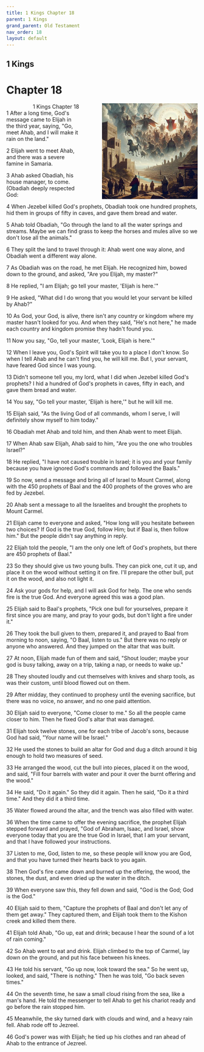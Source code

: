 ```yaml
---
title: 1 Kings Chapter 18
parent: 1 Kings
grand_parent: Old Testament
nav_order: 18
layout: default
---
```


## 1 Kings

# Chapter 18

<div style="clear: both; text-align: right;">
    <img src="/assets/Image/1 Kings/500/18.jpg" alt="1 Kings Chapter 18" class="chapter-image" style="max-width: 50%; height: auto; float: right; margin: 0 0 10px 10px; padding-left: 10%;">
    <figcaption style="font-size: 14px;">1 Kings Chapter 18</figcaption>
</div>
1 After a long time, God's message came to Elijah in the third year, saying, "Go, meet Ahab, and I will make it rain on the land."

2 Elijah went to meet Ahab, and there was a severe famine in Samaria.

3 Ahab asked Obadiah, his house manager, to come. (Obadiah deeply respected God:

4 When Jezebel killed God's prophets, Obadiah took one hundred prophets, hid them in groups of fifty in caves, and gave them bread and water.

5 Ahab told Obadiah, "Go through the land to all the water springs and streams. Maybe we can find grass to keep the horses and mules alive so we don't lose all the animals."

6 They split the land to travel through it: Ahab went one way alone, and Obadiah went a different way alone.

7 As Obadiah was on the road, he met Elijah. He recognized him, bowed down to the ground, and asked, "Are you Elijah, my master?"

8 He replied, "I am Elijah; go tell your master, 'Elijah is here.'"

9 He asked, "What did I do wrong that you would let your servant be killed by Ahab?"

10 As God, your God, is alive, there isn't any country or kingdom where my master hasn't looked for you. And when they said, "He's not here," he made each country and kingdom promise they hadn't found you.

11 Now you say, "Go, tell your master, 'Look, Elijah is here.'"

12 When I leave you, God's Spirit will take you to a place I don't know. So when I tell Ahab and he can't find you, he will kill me. But I, your servant, have feared God since I was young.

13 Didn't someone tell you, my lord, what I did when Jezebel killed God's prophets? I hid a hundred of God's prophets in caves, fifty in each, and gave them bread and water.

14 You say, "Go tell your master, 'Elijah is here,'" but he will kill me.

15 Elijah said, "As the living God of all commands, whom I serve, I will definitely show myself to him today."

16 Obadiah met Ahab and told him, and then Ahab went to meet Elijah.

17 When Ahab saw Elijah, Ahab said to him, "Are you the one who troubles Israel?"

18 He replied, "I have not caused trouble in Israel; it is you and your family because you have ignored God's commands and followed the Baals."

19 So now, send a message and bring all of Israel to Mount Carmel, along with the 450 prophets of Baal and the 400 prophets of the groves who are fed by Jezebel.

20 Ahab sent a message to all the Israelites and brought the prophets to Mount Carmel.

21 Elijah came to everyone and asked, "How long will you hesitate between two choices? If God is the true God, follow Him; but if Baal is, then follow him." But the people didn't say anything in reply.

22 Elijah told the people, "I am the only one left of God's prophets, but there are 450 prophets of Baal."

23 So they should give us two young bulls. They can pick one, cut it up, and place it on the wood without setting it on fire. I'll prepare the other bull, put it on the wood, and also not light it.

24 Ask your gods for help, and I will ask God for help. The one who sends fire is the true God. And everyone agreed this was a good plan.

25 Elijah said to Baal's prophets, "Pick one bull for yourselves, prepare it first since you are many, and pray to your gods, but don't light a fire under it."

26 They took the bull given to them, prepared it, and prayed to Baal from morning to noon, saying, "O Baal, listen to us." But there was no reply or anyone who answered. And they jumped on the altar that was built.

27 At noon, Elijah made fun of them and said, "Shout louder; maybe your god is busy talking, away on a trip, taking a nap, or needs to wake up."

28 They shouted loudly and cut themselves with knives and sharp tools, as was their custom, until blood flowed out on them.

29 After midday, they continued to prophesy until the evening sacrifice, but there was no voice, no answer, and no one paid attention.

30 Elijah said to everyone, "Come closer to me." So all the people came closer to him. Then he fixed God's altar that was damaged.

31 Elijah took twelve stones, one for each tribe of Jacob's sons, because God had said, "Your name will be Israel."

32 He used the stones to build an altar for God and dug a ditch around it big enough to hold two measures of seed.

33 He arranged the wood, cut the bull into pieces, placed it on the wood, and said, "Fill four barrels with water and pour it over the burnt offering and the wood."

34 He said, "Do it again." So they did it again. Then he said, "Do it a third time." And they did it a third time.

35 Water flowed around the altar, and the trench was also filled with water.

36 When the time came to offer the evening sacrifice, the prophet Elijah stepped forward and prayed, "God of Abraham, Isaac, and Israel, show everyone today that you are the true God in Israel, that I am your servant, and that I have followed your instructions.

37 Listen to me, God, listen to me, so these people will know you are God, and that you have turned their hearts back to you again.

38 Then God's fire came down and burned up the offering, the wood, the stones, the dust, and even dried up the water in the ditch.

39 When everyone saw this, they fell down and said, "God is the God; God is the God."

40 Elijah said to them, "Capture the prophets of Baal and don't let any of them get away." They captured them, and Elijah took them to the Kishon creek and killed them there.

41 Elijah told Ahab, "Go up, eat and drink; because I hear the sound of a lot of rain coming."

42 So Ahab went to eat and drink. Elijah climbed to the top of Carmel, lay down on the ground, and put his face between his knees.

43 He told his servant, "Go up now, look toward the sea." So he went up, looked, and said, "There is nothing." Then he was told, "Go back seven times."

44 On the seventh time, he saw a small cloud rising from the sea, like a man's hand. He told the messenger to tell Ahab to get his chariot ready and go before the rain stopped him.

45 Meanwhile, the sky turned dark with clouds and wind, and a heavy rain fell. Ahab rode off to Jezreel.

46 God's power was with Elijah; he tied up his clothes and ran ahead of Ahab to the entrance of Jezreel.


